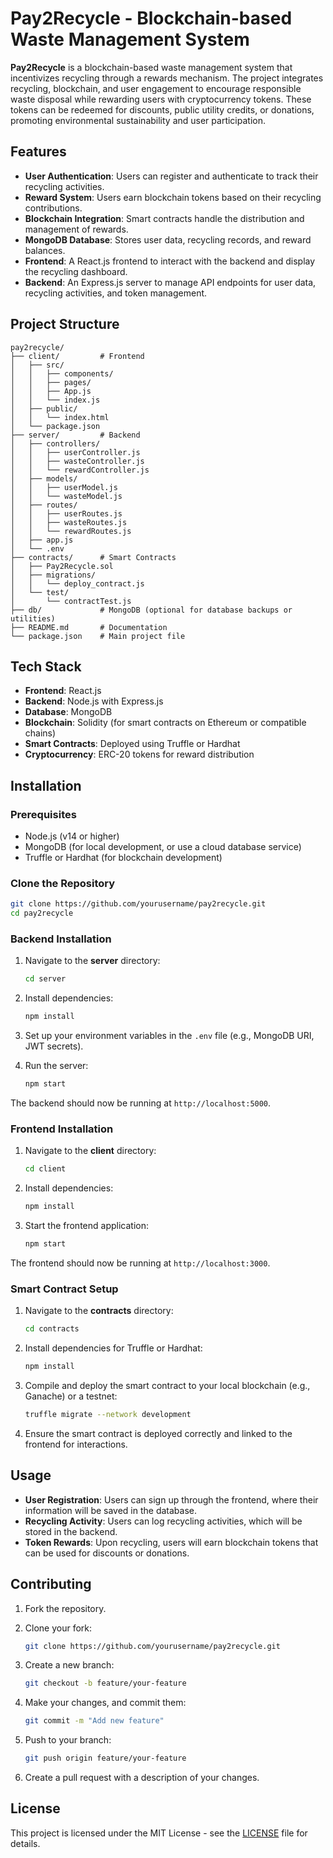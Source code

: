 
# Pay2Recycle - Blockchain-based Waste Management System

**Pay2Recycle** is a blockchain-based waste management system that incentivizes recycling through a rewards mechanism. The project integrates recycling, blockchain, and user engagement to encourage responsible waste disposal while rewarding users with cryptocurrency tokens. These tokens can be redeemed for discounts, public utility credits, or donations, promoting environmental sustainability and user participation.

## Features
- **User Authentication**: Users can register and authenticate to track their recycling activities.
- **Reward System**: Users earn blockchain tokens based on their recycling contributions.
- **Blockchain Integration**: Smart contracts handle the distribution and management of rewards.
- **MongoDB Database**: Stores user data, recycling records, and reward balances.
- **Frontend**: A React.js frontend to interact with the backend and display the recycling dashboard.
- **Backend**: An Express.js server to manage API endpoints for user data, recycling activities, and token management.

## Project Structure

```
pay2recycle/
├── client/         # Frontend
│   ├── src/
│   │   ├── components/
│   │   ├── pages/
│   │   ├── App.js
│   │   └── index.js
│   ├── public/
│   │   └── index.html
│   └── package.json
├── server/         # Backend
│   ├── controllers/
│   │   ├── userController.js
│   │   ├── wasteController.js
│   │   └── rewardController.js
│   ├── models/
│   │   ├── userModel.js
│   │   └── wasteModel.js
│   ├── routes/
│   │   ├── userRoutes.js
│   │   ├── wasteRoutes.js
│   │   └── rewardRoutes.js
│   ├── app.js
│   └── .env
├── contracts/      # Smart Contracts
│   ├── Pay2Recycle.sol
│   ├── migrations/
│   │   └── deploy_contract.js
│   └── test/
│       └── contractTest.js
├── db/             # MongoDB (optional for database backups or utilities)
├── README.md       # Documentation
└── package.json    # Main project file
```

## Tech Stack
- **Frontend**: React.js
- **Backend**: Node.js with Express.js
- **Database**: MongoDB
- **Blockchain**: Solidity (for smart contracts on Ethereum or compatible chains)
- **Smart Contracts**: Deployed using Truffle or Hardhat
- **Cryptocurrency**: ERC-20 tokens for reward distribution

## Installation

### Prerequisites
- Node.js (v14 or higher)
- MongoDB (for local development, or use a cloud database service)
- Truffle or Hardhat (for blockchain development)

### Clone the Repository

```bash
git clone https://github.com/yourusername/pay2recycle.git
cd pay2recycle
```

### Backend Installation

1. Navigate to the **server** directory:

    ```bash
    cd server
    ```

2. Install dependencies:

    ```bash
    npm install
    ```

3. Set up your environment variables in the `.env` file (e.g., MongoDB URI, JWT secrets).

4. Run the server:

    ```bash
    npm start
    ```

The backend should now be running at `http://localhost:5000`.

### Frontend Installation

1. Navigate to the **client** directory:

    ```bash
    cd client
    ```

2. Install dependencies:

    ```bash
    npm install
    ```

3. Start the frontend application:

    ```bash
    npm start
    ```

The frontend should now be running at `http://localhost:3000`.

### Smart Contract Setup

1. Navigate to the **contracts** directory:

    ```bash
    cd contracts
    ```

2. Install dependencies for Truffle or Hardhat:

    ```bash
    npm install
    ```

3. Compile and deploy the smart contract to your local blockchain (e.g., Ganache) or a testnet:

    ```bash
    truffle migrate --network development
    ```

4. Ensure the smart contract is deployed correctly and linked to the frontend for interactions.

## Usage

- **User Registration**: Users can sign up through the frontend, where their information will be saved in the database.
- **Recycling Activity**: Users can log recycling activities, which will be stored in the backend.
- **Token Rewards**: Upon recycling, users will earn blockchain tokens that can be used for discounts or donations.

## Contributing

1. Fork the repository.
2. Clone your fork:

    ```bash
    git clone https://github.com/yourusername/pay2recycle.git
    ```

3. Create a new branch:

    ```bash
    git checkout -b feature/your-feature
    ```

4. Make your changes, and commit them:

    ```bash
    git commit -m "Add new feature"
    ```

5. Push to your branch:

    ```bash
    git push origin feature/your-feature
    ```

6. Create a pull request with a description of your changes.

## License

This project is licensed under the MIT License - see the [LICENSE](LICENSE) file for details.
